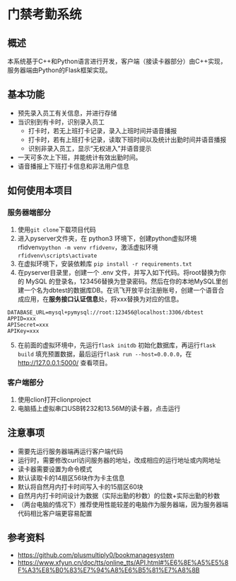 # 门禁考勤系统

## 概述

本系统基于C++和Python语言进行开发，客户端（接读卡器部分）由C++实现，服务器端由Python的Flask框架实现。

## 基本功能

- 预先录入员工有关信息，并进行存储
- 当识别到有卡时，识别录入员工
  - 打卡时，若无上班打卡记录，录入上班时间并语音播报
  - 打卡时，若有上班打卡记录，读取下班时间以及统计出勤时间并语音播报
  - 识别非录入员工，显示“无权进入”并语音提示
- 一天可多次上下班，并能统计有效出勤时间。
- 语音播报上下班打卡信息和非法用户信息

## 如何使用本项目

### 服务器端部分

1. 使用`git clone`下载项目代码
2. 进入pyserver文件夹，在 python3 环境下，创建python虚拟环境 rfidvenv`python -m venv rfidvenv`，激活虚拟环境 `rfidvenv\scripts\activate`
3. 在虚拟环境下，安装依赖库 `pip install -r requirements.txt`
4. 在pyserver目录里，创建一个 .env 文件，并写入如下代码。将root替换为你的 MySQL 的登录名，123456替换为登录密码。然后在你的本地MySQL里创建一个名为dbtest的数据库DB。在讯飞开放平台注册账号，创建一个语音合成应用，在**服务接口认证信息**处，将xxx替换为对应的信息。

```
DATABASE_URL=mysql+pymysql://root:123456@localhost:3306/dbtest
APPID=xxx
APISecret=xxx
APIKey=xxx
```

5. 在前面的虚拟环境中，先运行`flask initdb` 初始化数据库，再运行`flask build` 填充预置数据，最后运行`flask run --host=0.0.0.0`，在 http://127.0.0.1:5000/ 查看项目。

### 客户端部分

1. 使用clion打开clionproject
2. 电脑插上虚拟串口USB转232和13.56M的读卡器，点击运行

## 注意事项

- 需要先运行服务器端再运行客户端代码
- 运行时，需要修改curl访问服务器的地址，改成相应的运行地址或内网地址
- 读卡器需要设置为命令模式
- 默认读取卡的14扇区56块作为卡主信息
- 默认将自然月内打卡时间写入卡的15扇区60块
- 自然月内打卡时间设计为数据（实际出勤的秒数）的位数+实际出勤的秒数
- （两台电脑的情况下）推荐使用性能较差的电脑作为服务器端，因为服务器端代码相比客户端更容易配置

## 参考资料

- https://github.com/plusmultiply0/bookmanagesystem
- https://www.xfyun.cn/doc/tts/online_tts/API.html#%E6%8E%A5%E5%8F%A3%E8%B0%83%E7%94%A8%E6%B5%81%E7%A8%8B